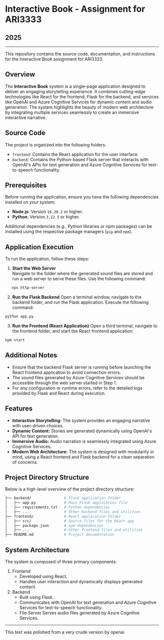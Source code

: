 # Interactive Book - Assignment for ARI3333

## 2025  

---

This repository contains the source code, documentation, and instructions for the Interactive Book assignment for ARI3333.

## Overview  

The **Interactive Book** system is a single-page application designed to deliver an engaging storytelling experience. It combines cutting-edge technologies like React for the frontend, Flask for the backend, and services like OpenAI and Azure Cognitive Services for dynamic content and audio generation. The system highlights the beauty of modern web architecture by integrating multiple services seamlessly to create an immersive interactive narrative.

## Source Code  

The project is organized into the following folders:  

- `frontend`: Contains the React application for the user interface.  
- `backend`: Contains the Python-based Flask server that interacts with OpenAI's APIs for text generation and Azure Cognitive Services for text-to-speech functionality.  

## Prerequisites  

Before running the application, ensure you have the following dependencies installed on your system:  

- **Node.js**: Version `16.20.2` or higher.  
- **Python**: Version `3.12.5` or higher.  

Additional dependencies (e.g., Python libraries or npm packages) can be installed using the respective package managers (`pip` and `npm`).

## Application Execution  

To run the application, follow these steps:  

1. **Start the Web Server**  
   Navigate to the folder where the generated sound files are stored and run a web server to serve these files. Use the following command:  

```bash  
   npx http-server  
```

2. **Run the Flask Backend**
Open a terminal window, navigate to the backend folder, and run the Flask application.
Execute the following command:

```bash
python app.py  
```

3. **Run the Frontend (React Application)**
Open a third terminal, navigate to the frontend folder, and start the React frontend application:

```bash
npm start  
```

## Additional Notes

- Ensure that the backend Flask server is running before launching the React frontend application to avoid connection errors.
- The sound files generated by Azure Cognitive Services should be accessible through the web server started in Step 1.
- For any configuration or runtime errors, refer to the detailed logs provided by Flask and React during execution.

## Features

- **Interactive Storytelling:** The system provides an engaging narrative with user-driven choices.
- **Dynamic Content:** Stories are generated dynamically using OpenAI's API for text generation.
- **Immersive Audio:** Audio narration is seamlessly integrated using Azure Cognitive Services.
- **Modern Web Architecture:** The system is designed with modularity in mind, using a React frontend and Flask backend for a clean separation of concerns.

## Project Directory Structure

Below is a high-level overview of the project directory structure:

```bash
├── backend/               # Flask application folder  
│   ├── app.py             # Main Flask application file  
│   ├── requirements.txt   # Python dependencies  
│   ├── ...                # Other backend files and utilities  
├── frontend/              # React application folder  
│   ├── src/               # Source files for the React app  
│   ├── package.json       # npm dependencies  
│   ├── ...                # Other frontend files and utilities  
├── README.md              # Project documentation  
```

## System Architecture

The system is composed of three primary components:

1. Frontend
    - Developed using React.
    - Handles user interaction and dynamically displays generated content.
2. Backend
    - Built using Flask.
    - Communicates with OpenAI for text generation and Azure Cognitive Services for text-to-speech functionality.
    - File Server Serves audio files generated by Azure Cognitive Services.

---

This text was polished from a very crude version by openai
